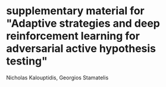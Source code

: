 # supplementary material for "Adaptive strategies and deep reinforcement learning for adversarial active hypothesis testing"

Nicholas Kalouptidis, Georgios Stamatelis

